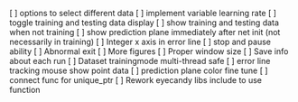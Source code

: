 [ ] options to select different data
[ ] implement variable learning rate
[ ] toggle training and testing data display
[ ] show training and testing data when not training
[ ] show prediction plane immediately after net init (not necessarily in training)
[ ] Integer x axis in error line
[ ] stop and pause ability
[ ] Abnormal exit
[ ] More figures
[ ] Proper window size
[ ] Save info about each run
[ ] Dataset trainingmode multi-thread safe
[ ] error line tracking mouse show point data
[ ] prediction plane color fine tune
[ ] connect func for unique_ptr
[ ] Rework eyecandy libs include to use function
